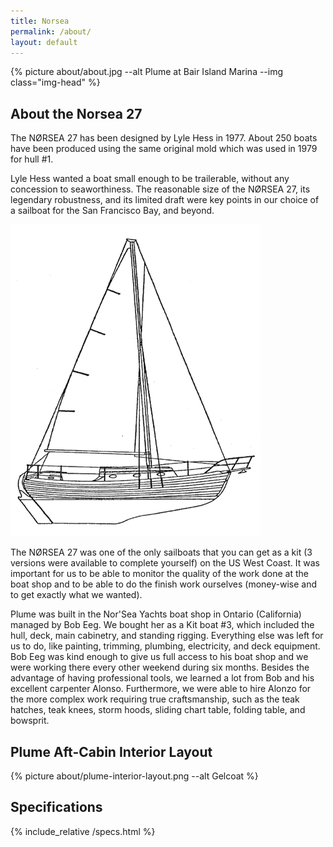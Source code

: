 ```yaml
---
title: Norsea
permalink: /about/
layout: default
---
```


{% picture about/about.jpg --alt Plume at Bair Island Marina --img class="img-head" %}

## About the Norsea 27 

The NØRSEA 27 has been designed by Lyle Hess in 1977. About 250 boats have been
produced using the same original mold which was used in 1979 for hull #1.

Lyle Hess wanted a boat small enough to be trailerable, without any concession
to seaworthiness. The reasonable size of the NØRSEA 27, its legendary
robustness, and its limited draft were key points in our choice of a sailboat
for the San Francisco Bay, and beyond.

![Norsea 27 Profile](/assets/media/imgs/about/profile.gif)

The NØRSEA 27 was one of the only sailboats that you can get as a kit (3
versions were available to complete yourself) on the US West Coast. It was
important for us to be able to monitor the quality of the work done at the boat
shop and to be able to do the finish work ourselves (money-wise and to get
exactly what we wanted).

Plume was built in the Nor'Sea Yachts boat shop in Ontario (California) managed
by Bob Eeg. We bought her as a Kit boat #3, which included the hull, deck, main
cabinetry, and standing rigging. Everything else was left for us to do, like
painting, trimming, plumbing, electricity, and deck equipment. Bob Eeg was kind
enough to give us full access to his boat shop and we were working there every
other weekend during six months. Besides the advantage of having professional
tools, we learned a lot from Bob and his excellent carpenter Alonso.
Furthermore, we were able to hire Alonzo for the more complex work requiring
true craftsmanship, such as the teak hatches, teak knees, storm hoods, sliding
chart table, folding table, and bowsprit.
 
## Plume Aft-Cabin Interior Layout

{% picture about/plume-interior-layout.png --alt Gelcoat %}

## Specifications

{% include_relative /specs.html %}